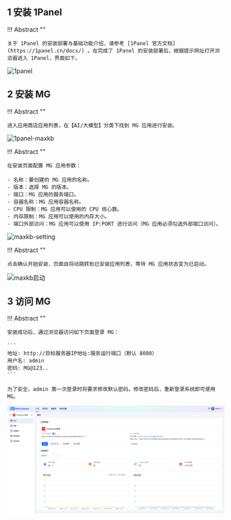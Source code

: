 ## 1 安装 1Panel

!!! Abstract ""

    关于 1Panel 的安装部署与基础功能介绍，请参考 [1Panel 官方文档](https://1panel.cn/docs/) 。在完成了 1Panel 的安装部署后，根据提示网址打开浏览器进入 1Panel，界面如下。

![1panel](../img/index/1panel.jpg)

## 2 安装 MG

!!! Abstract ""

    进入应用商店应用列表，在【AI/大模型】分类下找到 MG 应用进行安装。

![1panel-maxkb](../img/index/1panel_maxkb.jpg)

!!! Abstract ""

    在安装页面配置 MG 应用参数：

    - 名称：要创建的 MG 应用的名称。
    - 版本：选择 MG 的版本。
    - 端口：MG 应用的服务端口。
    - 容器名称：MG 应用容器名称。
    - CPU 限制：MG 应用可以使用的 CPU 核心数。
    - 内存限制：MG 应用可以使用的内存大小。
    - 端口外部访问：MG 应用可以使用 IP:PORT 进行访问（MG 应用必须勾选外部端口访问）。

![maxkb-setting](../img/index/maxkb_setting.jpg)

!!! Abstract ""

    点击确认开始安装，页面自将动跳转到已安装应用列表，等待 MG 应用状态变为已启动。

![maxkb启动](../img/index/maxkb-start.jpg)

## 3 访问 MG

!!! Abstract ""

    安装成功后，通过浏览器访问如下页面登录 MG：

    ```
    地址: http://目标服务器IP地址:服务运行端口（默认 8080）
    用户名: admin
    密码: MG@123..
    ```

    为了安全，admin 第一次登录时将要求修改默认密码，修改密码后，重新登录系统即可使用 MG。

![登录成功](../img/index/UI.jpg)
